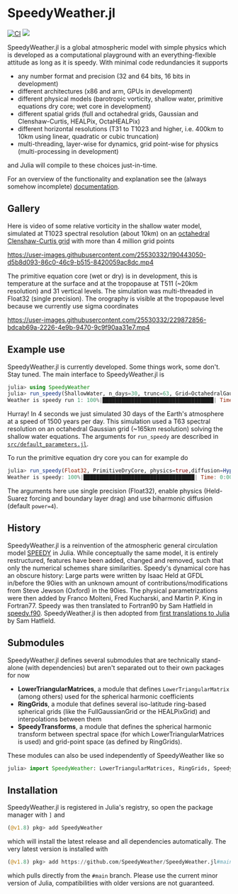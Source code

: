 # SpeedyWeather.jl
[![CI](https://github.com/SpeedyWeather/SpeedyWeather.jl/actions/workflows/CI.yml/badge.svg)](https://github.com/SpeedyWeather/SpeedyWeather.jl/actions/workflows/CI.yml)
[![](https://img.shields.io/badge/docs-dev-blue.svg)](https://speedyweather.github.io/SpeedyWeather.jl/dev/)

SpeedyWeather.jl is a global atmospheric model with simple physics which is developed as a computational playground
with an everything-flexible attitude as long as it is speedy. With minimal code redundancies it supports

- any number format and precision (32 and 64 bits, 16 bits in development)
- different architectures (x86 and arm, GPUs in development)
- different physical models (barotropic vorticity, shallow water, primitive equations dry core; wet core in development)
- different spatial grids (full and octahedral grids, Gaussian and Clenshaw-Curtis, HEALPix, OctaHEALPix)
- different horizontal resolutions (T31 to T1023 and higher, i.e. 400km to 10km using linear, quadratic or cubic truncation)
- multi-threading, layer-wise for dynamics, grid point-wise for physics (multi-processing in development)

and Julia will compile to these choices just-in-time.

For an overview of the functionality and explanation see the (always somehow incomplete)
[documentation](https://speedyweather.github.io/SpeedyWeather.jl/dev).

## Gallery

Here is video of some relative vorticity in the shallow water model, simulated at T1023 spectral resolution (about 10km) on an
[octahedral Clenshaw-Curtis grid](https://github.com/milankl/SpeedyWeather.jl/issues/112#issuecomment-1219644323)
with more than 4 million grid points

https://user-images.githubusercontent.com/25530332/190443050-d5b8d093-86c0-46c9-b515-8420059ac8dc.mp4

The primitive equation core (wet or dry) is in development, this is temperature at the surface and at the tropopause
at T511 (~20km resolution) and 31 vertical levels. The simulation was multi-threaded in Float32 (single precision).
The orography is visible at the tropopause level because we currently use sigma coordinates

https://user-images.githubusercontent.com/25530332/229872856-bdcab69a-2226-4e9b-9470-9c9f90aa31e7.mp4

## Example use

SpeedyWeather.jl is currently developed. Some things work, some don't. Stay tuned.
The main interface to SpeedyWeather.jl is 

```julia
julia> using SpeedyWeather
julia> run_speedy(ShallowWater, n_days=30, trunc=63, Grid=OctahedralGaussianGrid, output=true)
Weather is speedy run 1: 100%|███████████████████████████████████| Time: 0:00:04 (1498.70 years/day)
```

Hurray! In 4 seconds we just simulated 30 days of the Earth's atmosphere at a speed of 1500 years per day.
This simulation used a T63 spectral resolution on an octahedral Gaussian grid (~165km resolution) solving
the shallow water equations. The arguments for `run_speedy` are described in
[`src/default_parameters.jl`](https://github.com/milankl/SpeedyWeather.jl/blob/main/src/default_parameters.jl).

To run the primitive equation dry core you can for example do

```julia
julia> run_speedy(Float32, PrimitiveDryCore, physics=true,diffusion=HyperDiffusion(power=2))
Weather is speedy: 100%|███████████████████████████████████| Time: 0:00:03 (753.71 years/day)
```

The arguments here use single precision (Float32), enable physics (Held-Suarez forcing and boundary layer drag) and use biharmonic diffusion (default `power=4`).

## History

SpeedyWeather.jl is a reinvention of the atmospheric general circulation model
[SPEEDY](http://users.ictp.it/~kucharsk/speedy-net.html) in Julia. While conceptually the same model,
it is entirely restructured, features have been added, changed and removed, such that only the numerical
schemes share similarities. Speedy's dynamical core has an obscure history: Large parts were written by Isaac Held
at GFDL in/before the 90ies with an unknown amount of contributions/modifications from Steve Jewson (Oxford) in the 90ies.
The physical parametrizations were then added by Franco Molteni, Fred Kucharski, and Martin P. King in Fortran77.
Speedy was then translated to Fortran90 by Sam Hatfield in [speedy.f90](https://github.com/samhatfield/speedy.f90).
SpeedyWeather.jl is then adopted from [first translations to Julia](https://github.com/samhatfield/speedy.jl) by Sam Hatfield.

## Submodules

SpeedyWeather.jl defines several submodules that are technically stand-alone (with dependencies) but aren't separated
out to their own packages for now

- __LowerTriangularMatrices__, a module that defines `LowerTriangularMatrix` (among others) used for the spherical harmonic coefficients
- __RingGrids__, a module that defines several iso-latitude ring-based spherical grids (like the FullGaussianGrid or the HEALPixGrid) and interpolations between them
- __SpeedyTransforms__, a module that defines the spherical harmonic transform between spectral space (for which LowerTriangularMatrices is used) and grid-point space (as defined by RingGrids).

These modules can also be used independently of SpeedyWeather like so
```julia
julia> import SpeedyWeather: LowerTriangularMatrices, RingGrids, SpeedyTransforms
```

## Installation

SpeedyWeather.jl is registered in Julia's registry, so open the package manager with `]` and
```julia
(@v1.8) pkg> add SpeedyWeather
```
which will install the latest release and all dependencies automatically. The very latest version is installed with
```julia
(@v1.8) pkg> add https://github.com/SpeedyWeather/SpeedyWeather.jl#main
```
which pulls directly from the `#main` branch. Please use the current minor version of Julia,
compatibilities with older versions are not guaranteed.
